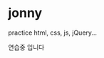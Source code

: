 # jonny
practice html, css, js, jQuery...
<!doctype html>
<html>
<head>
<title>
ex1
</title>
</head>
<body> 
연습중 입니다
</body>


</html>
